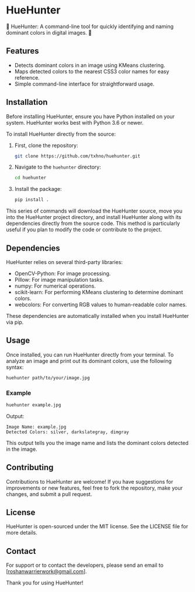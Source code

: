 # HueHunter

🎨 HueHunter: A command-line tool for quickly identifying and naming dominant colors in digital images. 🌈

## Features

- Detects dominant colors in an image using KMeans clustering.
- Maps detected colors to the nearest CSS3 color names for easy reference.
- Simple command-line interface for straightforward usage.

## Installation

Before installing HueHunter, ensure you have Python installed on your system. HueHunter works best with Python 3.6 or newer.

To install HueHunter directly from the source:

1. First, clone the repository:
   ```bash
   git clone https://github.com/txhno/huehunter.git
   ```
2. Navigate to the `huehunter` directory:
   ```bash
   cd huehunter
   ```
3. Install the package:
   ```bash
   pip install .
   ```

This series of commands will download the HueHunter source, move you into the HueHunter project directory, and install HueHunter along with its dependencies directly from the source code. This method is particularly useful if you plan to modify the code or contribute to the project.

## Dependencies

HueHunter relies on several third-party libraries:

- OpenCV-Python: For image processing.
- Pillow: For image manipulation tasks.
- numpy: For numerical operations.
- scikit-learn: For performing KMeans clustering to determine dominant colors.
- webcolors: For converting RGB values to human-readable color names.

These dependencies are automatically installed when you install HueHunter via pip.

## Usage

Once installed, you can run HueHunter directly from your terminal. To analyze an image and print out its dominant colors, use the following syntax:

```bash
huehunter path/to/your/image.jpg
```

### Example

```bash
huehunter example.jpg
```

Output:
```
Image Name: example.jpg
Detected Colors: silver, darkslategray, dimgray
```

This output tells you the image name and lists the dominant colors detected in the image.

## Contributing

Contributions to HueHunter are welcome! If you have suggestions for improvements or new features, feel free to fork the repository, make your changes, and submit a pull request.

## License

HueHunter is open-sourced under the MIT license. See the LICENSE file for more details.

## Contact

For support or to contact the developers, please send an email to [roshanwarrierwork@gmail.com].

Thank you for using HueHunter!
